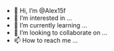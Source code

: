 - 👋 Hi, I’m @Alex15f
- 👀 I’m interested in ...
- 🌱 I’m currently learning ...
- 💞️ I’m looking to collaborate on ...
- 📫 How to reach me ...

<!---
Alex15f/Alex15f is a ✨ special ✨ repository because its `README.md` (this file) appears on your GitHub profile.
You can click the Preview link to take a look at your changes.
--->
